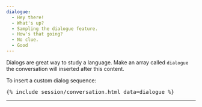 ```yaml
---
dialogue:
  - Hey there!
  - What's up?
  - Sampling the dialogue feature.
  - How's that going?
  - No clue.
  - Good
---
```


Dialogs are great way to study a language.
Make an array called `dialogue` the conversation will inserted after this content.

To insert a custom dialog sequence:

<pre>&#123;% include session/conversation.html data=dialogue %&#125;</pre>

----
